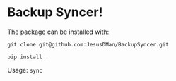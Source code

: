 # Backup Syncer!

The package can be installed with:

`git clone git@github.com:JesusDMan/BackupSyncer.git`

`pip install .`

Usage: `sync`